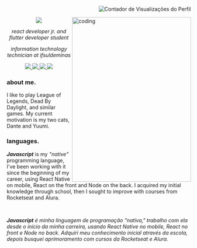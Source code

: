 <p align="right">
 <img src="https://komarev.com/ghpvc/?username=naliferreira&color=C5472E" alt="Contador de Visualizações do Perfil">
</p>

<img
  alt="coding"
  align="right"
  width="325em"
  height="450em"
  src="https://c.tenor.com/AlUkiGkR2j8AAAAM/new-game-ahagon-umiko-programming.gif"
/>

<p align="center"><img src="https://readme-typing-svg.herokuapp.com/?lines=Hi,+dear!;I'm+Lívia+✨;Nice+to+meet+u.&color=%23ADBBC8&size=30&font=firacode&center=true">
</p>

<p align="center"><i> react developer jr. and flutter developer student </i></p>
<p align="center"><i> information technology technician at ifsuldeminas </i></p>

<div align="center">
 <a href="mailto:analiviadesouza.contato@gmail.com">
  <img src="https://img.shields.io/badge/email-%2322272D?style=for-the-badge&logo=gmail">
 </a>
 
 <a href="https://www.linkedin.com/in/naliferreira/">
  <img src="https://img.shields.io/badge/linkedin-%2322272D?style=for-the-badge&logo=linkedin">
 </a>
 
 <a href="https://api.whatsapp.com/send?phone=553597569021&text=Ol%C3%A1%2C%20L%C3%ADvia!%20Tudo%20bem%3F">
  <img src="https://img.shields.io/badge/whatsapp-%2322272D?style=for-the-badge&logo=whatsapp">
 </a>

 <a href="https://www.instagram.com/ferrnali/">
  <img src="https://img.shields.io/badge/@ferrnali-%2322272D?style=for-the-badge&logo=instagram">
 </a>
</div>

<h3> about me. </h3>
<p> I like to play League of Legends, Dead By Daylight, and similar games. My current motivation is my two cats, Dante and Yuumi. </p>

 
<h3> languages. </h3>
<p><i><strong>
 Javascript</strong></i> is my <em>"native"</em> programming language, I've been working with it since the beginning of my career, using React Native on mobile, React on the front and Node on the back. I acquired my initial knowledge through school, then I sought to improve with courses from Rocketseat and Alura.
</p>

<br>

<p><i><strong>
 Javascript</strong> é minha linguagem de programação <em>"nativa,"</em> trabalho com ela desde o início da minha carreira, usando React Native no mobile, React no front e Node no back. Adquiri meu conhecimento inicial através da escola, depois busquei aprimoramento com cursos da Rocketseat e Alura.
</i> </p>
